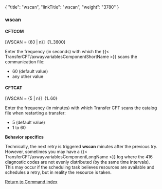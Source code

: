 {
    "title": "wscan",
    "linkTitle": "wscan",
    "weight": "3780"
}<span id="wscan"></span>

### wscan

#### CFTCOM

\[WSCAN = {60
| n}\]  {1..3600}

Enter the frequency (in seconds) with which the {{< TransferCFT/axwayvariablesComponentShortName  >}} scans the communication
file:

- 60 (default value)
- any
    other value

<span id="wscan_CFTCAT"></span>

#### CFTCAT

\[WSCAN = {5 | n}\]  {1..60}

Enter the frequency (in minutes) with which Transfer CFT scans the catalog file when restarting a transfer:

- 5 (default value)
- 1 to 60

****Behavior specifics****

Technically, the next retry is triggered **wscan** minutes after the previous try. However, sometimes you may have a {{< TransferCFT/axwayvariablesComponentLongName  >}} log where the 416 diagnostic codes are not evenly distributed (by the same time intervals). This may occur if the scheduling task believes resources are available and schedules a retry, but in reality the resource is taken.

[Return to Command index](../../)
